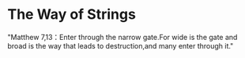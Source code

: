 # The Way of Strings

 "Matthew 7,13：Enter through the narrow gate.For wide is the gate and broad is the way that leads to destruction,and many enter through it."

